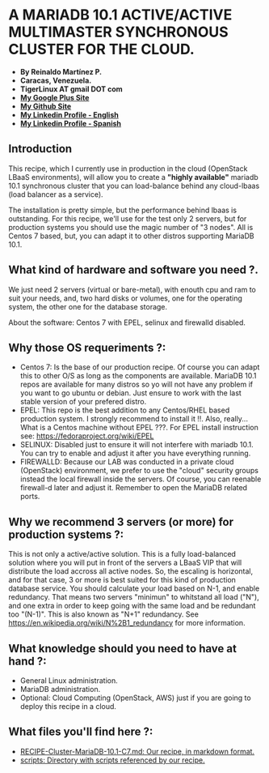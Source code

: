 # A MARIADB 10.1 ACTIVE/ACTIVE MULTIMASTER SYNCHRONOUS CLUSTER FOR THE CLOUD.

- **By Reinaldo Martínez P.**
- **Caracas, Venezuela.**
- **TigerLinux AT gmail DOT com**
- **[My Google Plus Site](https://plus.google.com/+ReinaldoMartinez)**
- **[My Github Site](https://github.com/tigerlinux)**
- **[My Linkedin Profile - English](https://ve.linkedin.com/in/tigerlinux/en)**
- **[My Linkedin Profile - Spanish](https://ve.linkedin.com/in/tigerlinux/es)**


## Introduction

This recipe, which I currently use in production in the cloud (OpenStack LBaaS environments), will allow you to create a **"highly available"** mariadb 10.1 synchronous cluster that you can load-balance behind any cloud-lbaas (load balancer as a service).

The installation is pretty simple, but the performance behind lbaas is outstanding. For this recipe, we'll use for the test only 2 servers, but for production systems you should use the magic number of "3 nodes". All is Centos 7 based, but, you can adapt it to other distros supporting MariaDB 10.1.

## What kind of hardware and software you need ?.

We just need 2 servers (virtual or bare-metal), with enouth cpu and ram to suit your needs, and, two hard disks or volumes, one for the operating system, the other one for the database storage.

About the software: Centos 7 with EPEL, selinux and firewalld disabled.

## Why those OS requeriments ?:

* Centos 7: Is the base of our production recipe. Of course you can adapt this to other O/S as long as the components are available. MariaDB 10.1 repos are available for many distros so yo will not have any problem if you want to go ubuntu or debian. Just ensure to work with the last stable version of your prefered distro.
* EPEL: This repo is the best addition to any Centos/RHEL based production system. I strongly recommend to install it !!. Also, really... What is a Centos machine without EPEL ???. For EPEL install instruction see: https://fedoraproject.org/wiki/EPEL
* SELINUX: Disabled just to ensure it will not interfere with mariadb 10.1. You can try to enable and adjust it after you have everything running.
* FIREWALLD: Because our LAB was conducted in a private cloud (OpenStack) environment, we prefer to use the "cloud" security groups instead the local firewall inside the servers. Of course, you can reenable firewall-d later and adjust it. Remember to open the MariaDB related ports.

## Why we recommend 3 servers (or more) for production systems ?:

This is not only a active/active solution. This is a fully load-balanced solution where you will put in front of the servers a LBaaS VIP that will distribute the load accross all active nodes. So, the escaling is horizontal, and for that case, 3 or more is best suited for this kind of production database service. You should calculate your load based on N-1, and enable redundancy. That means two servers "minimun" to whitstand all load ("N"), and one extra in order to keep going with the same load and be redundant too "(N-1)". This is also known as "N+1" redundancy. See https://en.wikipedia.org/wiki/N%2B1_redundancy for more information.

## What knowledge should you need to have at hand ?:

* General Linux administration.
* MariaDB administration.
* Optional: Cloud Computing (OpenStack, AWS) just if you are going to deploy this recipe in a cloud.

## What files you'll find here ?:

* [RECIPE-Cluster-MariaDB-10.1-C7.md: Our recipe, in markdown format.](https://github.com/tigerlinux/tigerlinux-extra-recipes/blob/master/recipes/databases/mariadb-cluster-centos7/RECIPE-Cluster-MariaDB-10.1-C7.md "Our MariaDB Cluster Recipe")
* [scripts: Directory with scripts referenced by our recipe.](https://github.com/tigerlinux/tigerlinux-extra-recipes/tree/master/recipes/databases/mariadb-cluster-centos7/scripts "Our Recipe Support Scripts")

